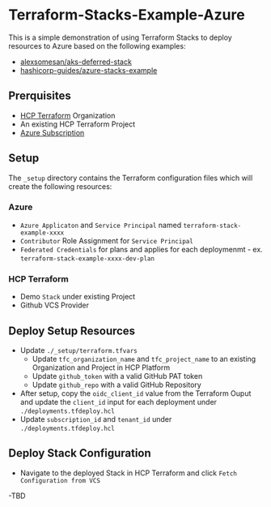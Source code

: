 # Terraform-Stacks-Example-Azure
This is a simple demonstration of using Terraform Stacks to deploy resources to Azure based on the following examples:

- [alexsomesan/aks-deferred-stack](https://github.com/alexsomesan/aks-deferred-stack)
- [hashicorp-guides/azure-stacks-example](https://github.com/hashicorp-guides/azure-stacks-example)

## Prerquisites

- [HCP Terraform](https://www.hashicorp.com/products/terraform) Organization
- An existing HCP Terraform Project
- [Azure Subscription](https://azure.microsoft.com/en-us/pricing/purchase-options/azure-account) 

## Setup

The `_setup` directory contains the Terraform configuration files which will create the following resources:

### Azure
- `Azure Applicaton` and `Service Principal` named `terraform-stack-example-xxxx`
- `Contributor` Role Assignment for `Service Principal`
- `Federated Credentials` for plans and applies for each deploymenmt - ex. `terraform-stack-example-xxxx-dev-plan`

### HCP Terraform
- Demo `Stack` under existing Project
- Github VCS Provider

## Deploy Setup Resources

- Update `./_setup/terraform.tfvars`
  - Update `tfc_organization_name` and `tfc_project_name` to an existing Organization and Project in HCP Platform
  - Update `github_token` with a valid GitHub PAT token
  - Update `github_repo` with a valid GitHub Repository
- After setup, copy the `oidc_client_id` value from the Terraform Ouput and update the `client_id` input for each deployment under `./deployments.tfdeploy.hcl`
- Update `subscription_id` and `tenant_id` under `./deployments.tfdeploy.hcl`

## Deploy Stack Configuration

- Navigate to the deployed Stack in HCP Terraform and click `Fetch Configuration from VCS`

-TBD
